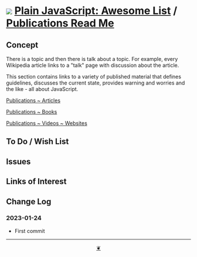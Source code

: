 # [![](https://plain-javascript.github.io/assets/svg/octicon.svg )]( https://github.com/plain-JavaScript/awesome-list/ "Source code on GitHub" ) [Plain JavaScript: Awesome List]( https://plain-javascript.github.io/awesome-list/ "Home page" ) / [Publications Read Me]( https://plain-javascript.github.io/awesome-list/publications/ "2023-01-24" )


## Concept

There is a topic and then there is talk about a topic. For example, every Wikipedia article links to a "talk" page with discussion about the article.

This section contains links to a variety of published material that defines guidelines, discusses the current state, provides warning and worries and the like - all about JavaScript.

[Publications ~ Articles]( https://plain-JavaScript.github.io/awesome-list/#publications/publications-articles.md )

[Publications ~ Books]( https://plain-JavaScript.github.io/awesome-list/#publications/publications-books.md )

[Publications ~ Videos ~ Websites]( https://plain-JavaScript.github.io/awesome-list/#publications/publications-videos-websites.md )


## To Do / Wish List


## Issues


## Links of Interest


## Change Log


### 2023-01-24

* First commit


***

<center title="Hello! Click me to go up to the top" ><a class=aDingbat href=javascript:window.scrollTo(0,0);> ❦ </a></center>
